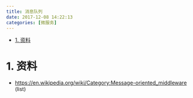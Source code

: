 ```yaml
---
title: 消息队列
date: 2017-12-08 14:22:13
categories: [微服务]
---
```


<!-- TOC -->

- [1. 资料](#1-资料)

<!-- /TOC -->

<a id="markdown-1-资料" name="1-资料"></a>
# 1. 资料

* https://en.wikipedia.org/wiki/Category:Message-oriented_middleware (list)
